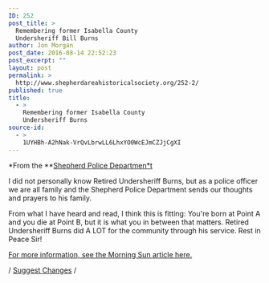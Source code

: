 ```yaml
---
ID: 252
post_title: >
  Remembering former Isabella County
  Undersheriff Bill Burns
author: Jon Morgan
post_date: 2016-08-14 22:52:23
post_excerpt: ""
layout: post
permalink: >
  http://www.shepherdareahistoricalsociety.org/252-2/
published: true
title:
  - >
    Remembering former Isabella County
    Undersheriff Burns
source-id:
  - >
    1UYHBh-A2hNak-VrQvLbrwLL6LhxYO0WcEJmCZJjCgXI
---
```

*From the **[Shepherd Police Departmen*t](https://www.facebook.com/Shepherd-Police-Department-205632619455314/?fref=nf)

I did not personally know Retired Undersheriff Burns, but as a police officer we are all family and the Shepherd Police Department sends our thoughts and prayers to his family.

From what I have heard and read, I think this is fitting: You're born at Point A and you die at Point B, but it is what you in between that matters. Retired Undersheriff Burns did A LOT for the community through his service. Rest in Peace Sir!

[For more information, see the Morning Sun article here.](http://www.themorningsun.com/general-news/20160814/longtime-isabella-undersheriff-dies)

/ [Suggest Changes](https://docs.google.com/document/d/1UYHBh-A2hNak-VrQvLbrwLL6LhxYO0WcEJmCZJjCgXI/edit?usp=sharing) /